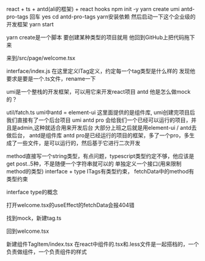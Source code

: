 react + ts + antd(ali的框架) + react hooks
npm init -y
yarn create umi antd-pro-tags
回车 yes
cd antd-pro-tags
yarn安装依赖
然后启动一下这个企业级的开发框架
yarn start

yarn create是一个脚本 要创建某种类型的项目就用 他回到GitHub上把代码拖下来

来到/src/page/welcome.tsx

interface/index.js
在这里定义ITag定义，约定每一个tag类型是什么样的
发现他要求是要是一个.ts文件，rename一下

umi是一个整栈的开发框架，可以用它来开发react项目 antd
他是怎么做mock的？

util/fatch.ts
umi中antd = element-ui
这里面提供的是组件库,
umi创建完项目后我们直接有了一个后台项目 umi antd pro 会给我们一个已经可以运行的项目，并且是admin,这种就适合用来开发后台
大部分上班之后就是用element-ui / antd去做后台，
antd是组件库
antd pro是已经运行的项目的框架，多了一个pro，多生成了一些文件，是可以运行的，然后基于它进行二次开发

method直接写一个string类型，有点问题，typescript类型约定不够，他应该是get post..5种，不是随便一个字符串就可以的
单独定义一个接口(用来限制method的类型)
interface + type
ITags有类型约束， fetchData中的method有类型约束

interface type的概念

打开welcome.tsx的useEffect的fetchData会报404错

找到mock，新建tag.ts

回到welcome.tsx

新建组件TagItem/index.tsx
在react中组件的.tsx和.less文件是一起搭档的，一个负责做组件，一个负责组件的样式